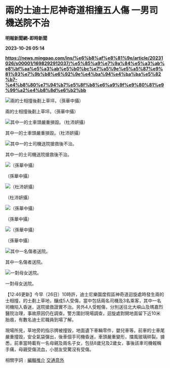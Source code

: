 # 兩的士迪士尼神奇道相撞五人傷 一男司機送院不治
**明報新聞網-即時新聞**

**2023-10-26 05:14**

**https://news.mingpao.com/ins/%e6%b8%af%e8%81%9e/article/20231026/s00001/1698292912037/%e5%85%a9%e7%9a%84%e5%a3%ab%e8%bf%aa%e5%a3%ab%e5%b0%bc%e7%a5%9e%e5%a5%87%e9%81%93%e7%9b%b8%e6%92%9e%e4%ba%94%e4%ba%ba%e5%82%b7-%e4%b8%80%e7%94%b7%e5%8f%b8%e6%a9%9f%e9%80%81%e9%99%a2%e4%b8%8d%e6%b2%bb**

![兩的士相撞後剷上草坪。（孫華中攝）](https://fs.mingpao.com/ins/20231026/s00001/271d862897cdee0a7cb09debf4f83c14.jpg)

兩的士相撞後剷上草坪。（孫華中攝）

![其中一的士車頭嚴重損毀。（杜沛妍攝）](https://fs.mingpao.com/ins/20231026/s00001/272144cf9ff4c83ddee52a6fe8c14743.jpg)

其中一的士車頭嚴重損毀。（杜沛妍攝）

![其中一的士司機送院搶救後不治。](https://fs.mingpao.com/ins/20231026/s00001/2729e49fb2a65437f79f6470358e855a.jpg)

其中一的士司機送院搶救後不治。

![（孫華中攝）](https://fs.mingpao.com/ins/20231026/s00001/2732c8dcff9483a68b705ec3894643a1.jpg)

（孫華中攝）

![（杜沛妍攝）](https://fs.mingpao.com/ins/20231026/s00001/273949e3b69c12eb907c797cd3cabbdc.jpg)

（杜沛妍攝）

![（孫華中攝）](https://fs.mingpao.com/ins/20231026/s00001/27405965ba8161e803ff75039efe307c.jpg)

（孫華中攝）

![（孫華中攝）](https://fs.mingpao.com/ins/20231026/s00001/274455f5033adaa91c066ad9eebf35db.jpg)

（孫華中攝）

![其中一名傷者送院。](https://fs.mingpao.com/ins/20231026/s00001/274711eae4c0fbae145d532b6ea3322d.jpg)

其中一名傷者送院。

![一對母女送院。](https://fs.mingpao.com/ins/20231026/s00001/274b854ac35879fc0514cff5e6038654.jpg)

一對母女送院。

【12:46更新】今早（26日）10時許，迪士尼樂園度假區神奇道迴旋處時發生兩的士相撞，的士剷上草地，釀成5人受傷，當中包括兩名司機及3名乘客，其中一名司機陷入昏迷，送院搶救證實不治。另外4人受輕傷，分別送往北大嶼山及瑪嘉烈醫院治理，事故原因仍在調查。警方圍封現場調查，迴旋處對開地面留下近10米胎痕，有數名迪士尼職員到場了解。

現場所見，草地旁的指示牌被撞毁，地面遺下車輛零件，嬰兒車等。前車的士車尾嚴重撞毁，安全氣袋彈出，後車個手司機昏迷，車頭嚴重變形，擋風玻璃碎裂。據悉，前車當時載有一名母親及兩名子女，包括8歲兒及2歲女，事後該車司機報稱手痛，母親受傷流血，小朋友受驚沒有受傷。

相關字詞﹕[編輯推介](https://news.mingpao.com/ins/%e6%b8%af%e8%81%9e/article/20231026/s00001/php/search2.php?pnssection=all&inssection=all&searchtype=A&keywords=%E7%B7%A8%E8%BC%AF%E6%8E%A8%E4%BB%8B) [交通意外](https://news.mingpao.com/ins/%e6%b8%af%e8%81%9e/article/20231026/s00001/php/search2.php?pnssection=all&inssection=all&searchtype=A&keywords=%E4%BA%A4%E9%80%9A%E6%84%8F%E5%A4%96)